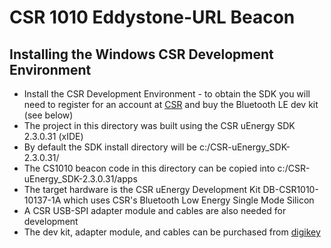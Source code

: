 # CSR 1010 Eddystone-URL Beacon

## Installing the Windows CSR Development Environment
* Install the CSR Development Environment - to obtain the SDK you will need to register for an account
at [CSR](https://www.csrsupport.com/register.php) and buy the Bluetooth LE dev kit (see below)
* The project in this directory was built using the CSR uEnergy SDK 2.3.0.31 (xIDE)
* By default the SDK install directory will be c:/CSR-uEnergy_SDK-2.3.0.31/ 
* The  CS1010 beacon code in this directory can be copied into c:/CSR-uEnergy_SDK-2.3.0.31/apps
* The target hardware is the CSR uEnergy Development Kit DB-CSR1010-10137-1A which uses CSR's
Bluetooth Low Energy Single Mode Silicon
* A CSR USB-SPI adapter module and cables are also needed for development
* The dev kit, adapter module, and cables can be purchased from [digikey](http://www.digikey.com)
